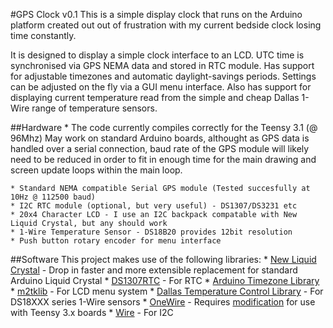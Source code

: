 #GPS Clock v0.1
This is a simple display clock that runs on the Arduino platform created out out
of frustration with my current bedside clock losing time constantly.

It is designed to display a simple clock interface to an LCD. UTC time is
synchronised via GPS NEMA data and stored in RTC module. Has support for
adjustable timezones and automatic daylight-savings periods. Settings can be
adjusted on the fly via a GUI menu interface. Also has support for displaying
current temperature read from the simple and cheap Dallas 1-Wire range of
temperature sensors.

##Hardware
	* The code currently compiles correctly for the Teensy 3.1 (@ 96Mhz)
		May work on standard Arduino boards, althought as GPS data is handled
		over a serial connection, baud rate of the GPS module will likely need
		to be reduced in order to fit in enough time for the main drawing and screen
		update loops within the main loop.

	* Standard NEMA compatible Serial GPS module (Tested succesfully at 10Hz @ 112500 baud)
	* I2C RTC module (optional, but very useful) - DS1307/DS3231 etc
	* 20x4 Character LCD - I use an I2C backpack compatable with New Liquid Crystal, but any should work
	* 1-Wire Temperature Sensor - DS18B20 provides 12bit resolution
	* Push button rotary encoder for menu interface

##Software
This project makes use of the following libraries:
	* [New Liquid Crystal](https://bitbucket.org/fmalpartida/new-liquidcrystal) - Drop in faster and more extensible replacement for standard Arduino Liquid Crystal
	* [DS1307RTC](https://www.pjrc.com/teensy/td_libs_DS1307RTC.html) - For RTC
	* [Arduino Timezone Library](https://github.com/JChristensen/Timezone)
	* [m2tklib](https://code.google.com/p/m2tklib/) - For LCD menu system
	* [Dallas Temperature Control Library](http://milesburton.com/Dallas_Temperature_Control_Library) - For DS18XXX series 1-Wire sensors
	* [OneWire](http://www.pjrc.com/teensy/td_libs_OneWire.html) - Requires [modification](http://forum.pjrc.com/threads/252-OneWire-library-for-Teensy-3-(DS18B20)) for use with Teensy 3.x boards
	* [Wire](http://www.pjrc.com/teensy/td_libs_Wire.html) - For I2C
